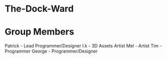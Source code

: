 # The-Dock-Ward
# Group Members
Patrick - Lead Programmer/Designer 
I.k - 3D Assets Artist
Mel - Artist
Tim - Programmer
George - Programmer/Designer
